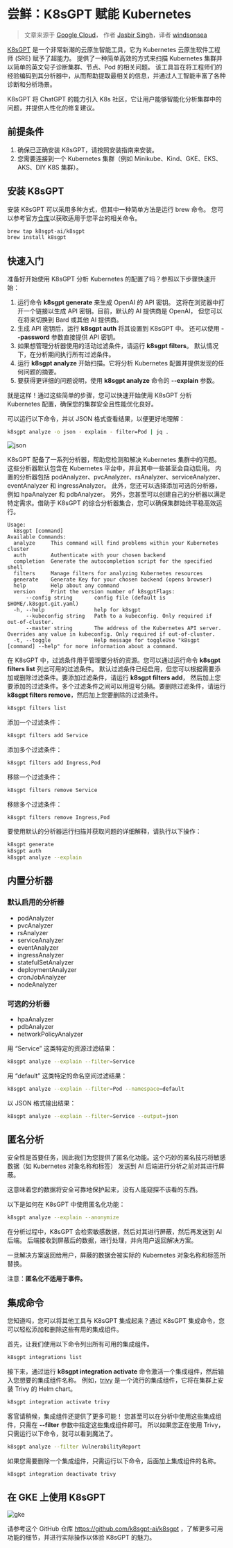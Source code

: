 # 尝鲜：K8sGPT 赋能 Kubernetes

> 文章来源于 [Google Cloud](https://medium.com/google-cloud/unlocking-the-power-of-kubernetes-with-k8sgpt-c9b82d6ef205)，
> 作者 [Jasbir Singh](https://medium.com/@jasbir84)，译者 [windsonsea](https://github.com/windsonsea)

[K8sGPT](https://k8sgpt.ai/) 是一个非常新潮的云原生智能工具，它为 Kubernetes 云原生软件工程师 (SRE) 赋予了超能力。
提供了一种简单高效的方式来扫描 Kubernetes 集群并以简单的英文句子诊断集群、节点、Pod 的相关问题。
该工具旨在将工程师们的经验编码到其分析器中，从而帮助提取最相关的信息，并通过人工智能丰富了各种诊断和分析场景。

K8sGPT 将 ChatGPT 的能力引入 K8s 社区，它让用户能够智能化分析集群中的问题，并提供人性化的修复建议。

## 前提条件

1. 确保已正确安装 K8sGPT，请按照安装指南来安装。
2. 您需要连接到一个 Kubernetes 集群（例如 Minikube、Kind、GKE、EKS、AKS、DIY K8S 集群）。

## 安装 K8sGPT

安装 K8sGPT 可以采用多种方式，但其中一种简单方法是运行 brew 命令。
您可以参考官方[仓库](https://github.com/k8sgpt-ai/k8sgpt)以获取适用于您平台的相关命令。

```bash
brew tap k8sgpt-ai/k8sgpt
brew install k8sgpt
```

## 快速入门

准备好开始使用 K8sGPT 分析 Kubernetes 的配置了吗？参照以下步骤快速开始：

1. 运行命令 __k8sgpt generate__ 来生成 OpenAI 的 API 密钥。
   这将在浏览器中打开一个链接以生成 API 密钥。目前，默认的 AI 提供商是 OpenAI，
   但您可以在将来切换到 Bard 或其他 AI 提供商。
2. 生成 API 密钥后，运行 __k8sgpt auth__ 将其设置到 K8sGPT 中。
   还可以使用 __--password__ 参数直接提供 API 密钥。
3. 如果想管理分析器使用的活动过滤条件，请运行 __k8sgpt filters__。
   默认情况下，在分析期间执行所有过滤条件。
4. 运行 __k8sgpt analyze__ 开始扫描。它将分析 Kubernetes 配置并提供发现的任何问题的摘要。
5. 要获得更详细的问题说明，使用 __k8sgpt analyze__ 命令的 __--explain__ 参数。

就是这样！通过这些简单的步骤，您可以快速开始使用 K8sGPT 分析 Kubernetes 配置，确保您的集群安全且性能优化良好。

可以运行以下命令，并以 JSON 格式查看结果，以便更好地理解：

```bash
k8sgpt analyze -o json - explain - filter=Pod | jq .
```

![json](./images/k8sgpt01.png)

K8sGPT 配备了一系列分析器，帮助您检测和解决 Kubernetes 集群中的问题。
这些分析器默认包含在 Kubernetes 平台中，并且其中一些甚至会自动启用。
内置的分析器包括 podAnalyzer、pvcAnalyzer、rsAnalyzer、serviceAnalyzer、eventAnalyzer 和 ingressAnalyzer。
此外，您还可以选择添加可选的分析器，例如 hpaAnalyzer 和 pdbAnalyzer。
另外，您甚至可以创建自己的分析器以满足特定需求。借助于 K8sGPT 的综合分析器集合，您可以确保集群始终平稳高效运行。

```console
Usage:
  k8sgpt [command]
Available Commands:
  analyze     This command will find problems within your Kubernetes cluster
  auth        Authenticate with your chosen backend
  completion  Generate the autocompletion script for the specified shell
  filters     Manage filters for analyzing Kubernetes resources
  generate    Generate Key for your chosen backend (opens browser)
  help        Help about any command
  version     Print the version number of k8sgptFlags:
      --config string       config file (default is $HOME/.k8sgpt.git.yaml)
  -h, --help                help for k8sgpt
      --kubeconfig string   Path to a kubeconfig. Only required if out-of-cluster.
      --master string       The address of the Kubernetes API server. Overrides any value in kubeconfig. Only required if out-of-cluster.
  -t, --toggle              Help message for toggleUse "k8sgpt [command] --help" for more information about a command.
```

在 K8sGPT 中，过滤条件用于管理要分析的资源。您可以通过运行命令 __k8sgpt filters list__ 列出可用的过滤条件。
默认过滤条件已经启用，但您可以根据需要添加或删除过滤条件。要添加过滤条件，请运行 __k8sgpt filters add__，
然后加上您要添加的过滤条件。多个过滤条件之间可以用逗号分隔。要删除过滤条件，请运行 __k8sgpt filters remove__，然后加上您要删除的过滤条件。

```bash
k8sgpt filters list
```

添加一个过滤条件：

```bash
k8sgpt filters add Service
```

添加多个过滤条件：

```bash
k8sgpt filters add Ingress,Pod
```

移除一个过滤条件：

```bash
k8sgpt filters remove Service
```

移除多个过滤条件：

```bash
k8sgpt filters remove Ingress,Pod
```

要使用默认的分析器运行扫描并获取问题的详细解释，请执行以下操作：

```bash
k8sgpt generate
k8sgpt auth
k8sgpt analyze --explain
```

## 内置分析器

### 默认启用的分析器

- podAnalyzer
- pvcAnalyzer
- rsAnalyzer
- serviceAnalyzer
- eventAnalyzer
- ingressAnalyzer
- statefulSetAnalyzer
- deploymentAnalyzer
- cronJobAnalyzer
- nodeAnalyzer

### 可选的分析器

- hpaAnalyzer
- pdbAnalyzer
- networkPolicyAnalyzer

用 “Service” 这类特定的资源过滤结果：

```bash
k8sgpt analyze --explain --filter=Service
```

用 “default” 这类特定的命名空间过滤结果：

```bash
k8sgpt analyze --explain --filter=Pod --namespace=default
```

以 JSON 格式输出结果：

```bash
k8sgpt analyze --explain --filter=Service --output=json
```

## 匿名分析

安全性是首要任务，因此我们为您提供了匿名化功能。这个巧妙的匿名技巧将敏感数据（如 Kubernetes 对象名称和标签）
发送到 AI 后端进行分析之前对其进行屏蔽。

这意味着您的数据将安全可靠地保护起来，没有人能窥探不该看的东西。

以下是如何在 K8sGPT 中使用匿名化功能：

```bash
k8sgpt analyze --explain --anonymize
```

在分析过程中，K8sGPT 会检索敏感数据，然后对其进行屏蔽，然后再发送到 AI 后端。
后端接收到屏蔽后的数据，进行处理，并向用户返回解决方案。

一旦解决方案返回给用户，屏蔽的数据会被实际的 Kubernetes 对象名称和标签所替换。

注意：**匿名化不适用于事件。**

## 集成命令

您知道吗，您可以将其他工具与 K8sGPT 集成起来？通过 K8sGPT 集成命令，您可以轻松添加和删除这些有用的集成组件。

首先，让我们使用以下命令列出所有可用的集成组件。

```bash
k8sgpt integrations list
```

接下来，通过运行 __k8sgpt integration activate__ 命令激活一个集成组件，然后输入您想要的集成组件名称。
例如，[trivy](https://www.jit.io/lp/automate-cloud-container-security-by-deploying-trivy-lp?utm_term=trivy&utm_campaign=container-scanning&utm_source=adwords&utm_medium=ppc&hsa_acc=1923149435&hsa_cam=19644458103&hsa_grp=148620235329&hsa_ad=647252997090&hsa_src=g&hsa_tgt=kwd-377124710088&hsa_kw=trivy&hsa_mt=e&hsa_net=adwords&hsa_ver=3&gclid=CjwKCAjwrpOiBhBVEiwA_473dDqEQlWIqTEfQb9Z3kVZuaCCbPGE-7eb8_n5Smn6wz96mcipjkD_6hoCyjYQAvD_BwE)
是一个流行的集成组件，它将在集群上安装 Trivy 的 Helm chart。

```bash
k8sgpt integration activate trivy
```

客官请稍候，集成组件还提供了更多可能！
您甚至可以在分析中使用这些集成组件，只需在 __--filter__ 参数中指定这些集成组件即可。
所以如果您正在使用 Trivy，只需运行以下命令，就可以看到魔法了。

```bash
k8sgpt analyze --filter VulnerabilityReport
```

如果您需要删除一个集成组件，只需运行以下命令，后面加上集成组件的名称。

```bash
k8sgpt integration deactivate trivy
```

## 在 GKE 上使用 K8sGPT

![gke](./images/k8sgpt02.jpeg)

请参考这个 GitHub 仓库 <https://github.com/k8sgpt-ai/k8sgpt> ，了解更多可用功能的细节，并进行实际操作以体验 K8sGPT 的魅力。
